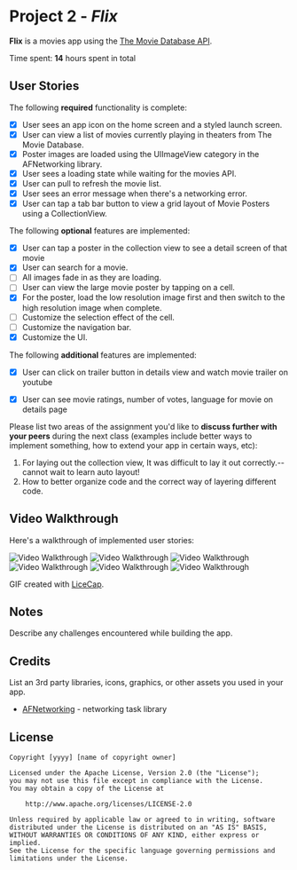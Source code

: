 # Project 2 - *Flix*

**Flix** is a movies app using the [The Movie Database API](http://docs.themoviedb.apiary.io/#).

Time spent: **14** hours spent in total

## User Stories

The following **required** functionality is complete:

- [x] User sees an app icon on the home screen and a styled launch screen.
- [x] User can view a list of movies currently playing in theaters from The Movie Database.
- [x] Poster images are loaded using the UIImageView category in the AFNetworking library.
- [x] User sees a loading state while waiting for the movies API.
- [x] User can pull to refresh the movie list.
- [x] User sees an error message when there's a networking error.
- [x] User can tap a tab bar button to view a grid layout of Movie Posters using a CollectionView.

The following **optional** features are implemented:

- [x] User can tap a poster in the collection view to see a detail screen of that movie
- [x] User can search for a movie.
- [ ] All images fade in as they are loading.
- [ ] User can view the large movie poster by tapping on a cell.
- [x] For the poster, load the low resolution image first and then switch to the high resolution image when complete.
- [ ] Customize the selection effect of the cell.
- [ ] Customize the navigation bar.
- [x] Customize the UI.

The following **additional** features are implemented:

- [x] User can click on trailer button in details view and watch movie trailer on youtube
- [x] User can see movie ratings, number of votes, language for movie on details page


Please list two areas of the assignment you'd like to **discuss further with your peers** during the next class (examples include better ways to implement something, how to extend your app in certain ways, etc):

1. For laying out the collection view, It was difficult to lay it out correctly.-- cannot wait to learn auto layout!
2. How to better organize code and the correct way of layering different code.

## Video Walkthrough

Here's a walkthrough of implemented user stories:

<img src='http://g.recordit.co/sOVHNSDm5m.gif' title='Video Walkthrough' width='' alt='Video Walkthrough' />
<img src='http://g.recordit.co/rmAMeuB2u2.gif' title='Video Walkthrough' width='' alt='Video Walkthrough' />
<img src='http://g.recordit.co/6lk1j4JyNf.gif' title='Video Walkthrough' width='' alt='Video Walkthrough' />
<img src='http://g.recordit.co/8V4zYwxPDT.gif' title='Video Walkthrough' width='' alt='Video Walkthrough' />
<img src='http://g.recordit.co/ONGG1ew2aU.gif' title='Video Walkthrough' width='' alt='Video Walkthrough' />
<img src='http://g.recordit.co/n5WHarVWLR.gif' title='Video Walkthrough' width='' alt='Video Walkthrough' />

GIF created with [LiceCap](http://www.cockos.com/licecap/).

## Notes

Describe any challenges encountered while building the app.

## Credits

List an 3rd party libraries, icons, graphics, or other assets you used in your app.

- [AFNetworking](https://github.com/AFNetworking/AFNetworking) - networking task library

## License

    Copyright [yyyy] [name of copyright owner]

    Licensed under the Apache License, Version 2.0 (the "License");
    you may not use this file except in compliance with the License.
    You may obtain a copy of the License at

        http://www.apache.org/licenses/LICENSE-2.0

    Unless required by applicable law or agreed to in writing, software
    distributed under the License is distributed on an "AS IS" BASIS,
    WITHOUT WARRANTIES OR CONDITIONS OF ANY KIND, either express or implied.
    See the License for the specific language governing permissions and
    limitations under the License.
